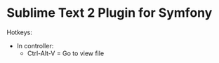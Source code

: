 Sublime Text 2 Plugin for Symfony
=================================
Hotkeys:

   * In controller:
	  - Ctrl-Alt-V = Go to view file